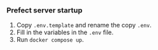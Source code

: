 ### Prefect server startup
1. Copy `.env.template` and rename the copy `.env`.
2. Fill in the variables in the `.env` file.
3. Run `docker compose up`.